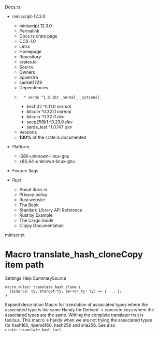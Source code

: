 Docs.rs
  * miniscript-12.3.0
    * miniscript 12.3.0 
    * Permalink 
    * Docs.rs crate page 
    * CC0-1.0
    * Links
    * Homepage 
    * Repository 
    * crates.io 
    * Source 
    * Owners
    * apoelstra 
    * sanket1729 
    * Dependencies
    *       * serde ^1.0.103 _normal_ _optional_
      * bech32 ^0.11.0 _normal_
      * bitcoin ^0.32.0 _normal_
      * bitcoin ^0.32.0 _dev_
      * secp256k1 ^0.29.0 _dev_
      * serde_test ^1.0.147 _dev_
    * Versions
    * **100%** of the crate is documented 
  * Platform
    * i686-unknown-linux-gnu
    * x86_64-unknown-linux-gnu
  * Feature flags


  * Rust
    * About docs.rs 
    * Privacy policy 
    * Rust website 
    * The Book 
    * Standard Library API Reference 
    * Rust by Example 
    * The Cargo Guide 
    * Clippy Documentation 


miniscript
# Macro translate_hash_cloneCopy item path
Settings
Help
SummarySource
```
macro_rules! translate_hash_clone {
  ($source: ty, $target:ty, $error_ty: ty) => { ... };
}
```
Expand description
Macro for translation of associated types where the associated type is the same Handy for Derived -> concrete keys where the associated types are the same.
Writing the complete translator trait is tedious. This macro is handy when we are not trying the associated types for hash160, ripemd160, hash256 and sha256.
See also `crate::translate_hash_fail`
